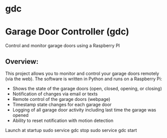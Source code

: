 # gdc
Garage Door Controller (gdc)
======================
Control and monitor garage doors using a Raspberry PI

Overview:
---------

This project allows you to monitor and control your garage doors remotely (via the web). The software is written in Python and runs on a Raspberry Pi:

* Shows the state of the garage doors (open, closed, opening, or closing)
* Notification of changes via email or texts
* Remote control of the garage doors (webpage)
* Timestamp state changes for each garage door
* Logging of all garage door activity including last time the garage was opened
* Ability to reset notification with motion detection

Launch at startup
sudo service gdc stop
sudo service gdc start
